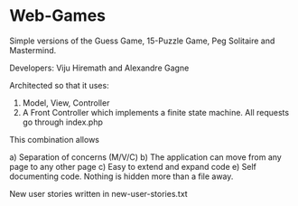 # Web-Games
Simple versions of the Guess Game, 15-Puzzle Game, Peg Solitaire and Mastermind.

Developers: Viju Hiremath and Alexandre Gagne

Architected so that it uses:

1) Model, View, Controller
2) A Front Controller which implements a finite state machine.
	All requests go through index.php

This combination allows

a) Separation of concerns (M/V/C)
b) The application can move from any page to any other page
c) Easy to extend and expand code
e) Self documenting code. Nothing is hidden more than a file away.

New user stories written in new-user-stories.txt
